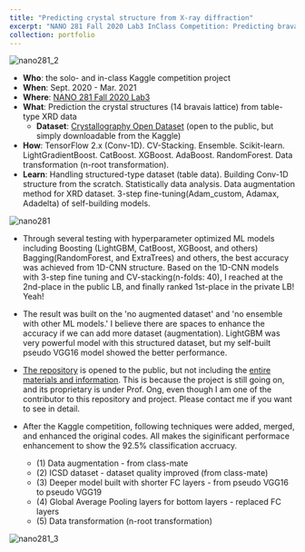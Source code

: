 ```yaml
---
title: "Predicting crystal structure from X-ray diffraction"
excerpt: "NANO 281 Fall 2020 Lab3 InClass Competition: Predicting bravais lattice from XRD"
collection: portfolio
---
```

![nano281_2](https://user-images.githubusercontent.com/58493928/116186958-766e8280-a6d9-11eb-82d4-f58fdd3f2db8.png)
- **Who**: the solo- and in-class Kaggle competition project
- **When**: Sept. 2020 - Mar. 2021
- **Where**: [NANO 281 Fall 2020 Lab3](https://www.kaggle.com/c/nano281fa2020/overview)
- **What**: Prediction the crystal structures (14 bravais lattice) from table-type XRD data
  - **Dataset**: [Crystallography Open Dataset](http://www.crystallography.net/cod/) (open to the public, but simply downloadable from the Kaggle)
- **How**: TensorFlow 2.x (Conv-1D). CV-Stacking. Ensemble. Scikit-learn. LightGradientBoost. CatBoost. XGBoost. AdaBoost. RandomForest. Data transformation (n-root transformation).
- **Learn**: Handling structured-type dataset (table data). Building Conv-1D structure from the scratch. Statistically data analysis. Data augmentation method for XRD dataset. 3-step fine-tuning(Adam_custom, Adamax, Adadelta) of self-building models. 

![nano281](https://user-images.githubusercontent.com/58493928/116184306-5e483480-a6d4-11eb-9ed9-b540345599d6.png)
- Through several testing with hyperparameter optimized ML models including Boosting (LightGBM, CatBoost, XGBoost, and others) Bagging(RandomForest, and ExtraTrees) and others, the best accuracy was achieved from 1D-CNN structure. Based on the 1D-CNN models with 3-step fine tuning and CV-stacking(n-folds: 40), I reached at the 2nd-place in the public LB, and finally ranked 1st-place in the private LB! Yeah!
- The result was built on the 'no augmented dataset' and 'no ensemble with other ML models.' I believe there are spaces to enhance the accuracy if we can add more dataset (augmentation). LightGBM was very powerful model with this structured dataset, but my self-built pseudo VGG16 model showed the better performance.
- [The repository](https://github.com/haenara-shin/NANO281_Labs/tree/main/3) is opened to the public, but not including the [entire materials and information](https://github.com/haenara-shin/XRD_ML.git). This is because the project is still going on, and its proprietary is under Prof. Ong, even though I am one of the contributor to this repository and project. Please contact me if you want to see in detail.

- After the Kaggle competition, following techniques were added, merged, and enhanced the original codes. All makes the siginificant performace enhancement to show the 92.5% classification accruacy. 
  - (1) Data augmentation - from class-mate
  - (2) ICSD dataset - dataset quality improved (from class-mate)
  - (3) Deeper model built with shorter FC layers - from pseudo VGG16 to pseudo VGG19
  - (4) Global Average Pooling layers for bottom layers - replaced FC layers
  - (5) Data transformation (n-root transformation)

![nano281_3](https://user-images.githubusercontent.com/58493928/116186985-85553500-a6d9-11eb-976b-fa1a05c8688c.png)
